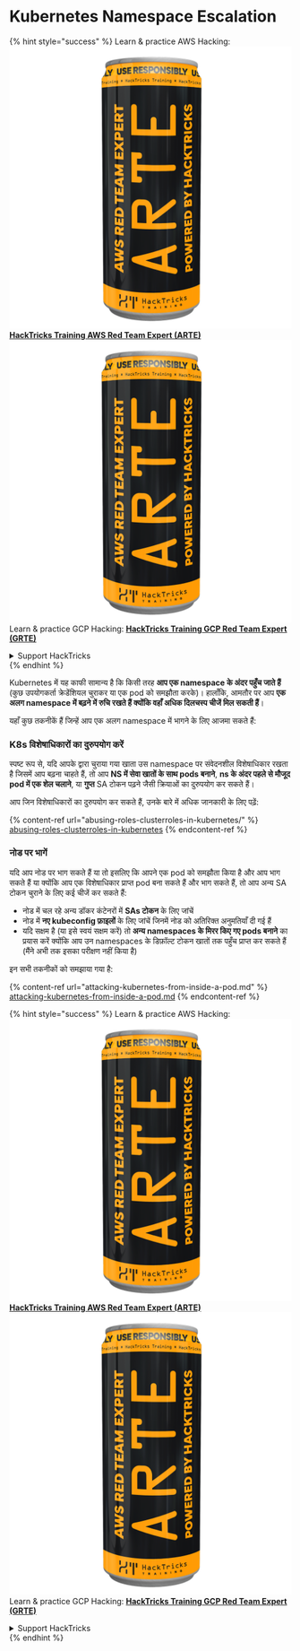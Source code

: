 # Kubernetes Namespace Escalation

{% hint style="success" %}
Learn & practice AWS Hacking:<img src="../../.gitbook/assets/image (1) (1) (1).png" alt="" data-size="line">[**HackTricks Training AWS Red Team Expert (ARTE)**](https://training.hacktricks.xyz/courses/arte)<img src="../../.gitbook/assets/image (1) (1) (1).png" alt="" data-size="line">\
Learn & practice GCP Hacking: <img src="../../.gitbook/assets/image (2).png" alt="" data-size="line">[**HackTricks Training GCP Red Team Expert (GRTE)**<img src="../../.gitbook/assets/image (2).png" alt="" data-size="line">](https://training.hacktricks.xyz/courses/grte)

<details>

<summary>Support HackTricks</summary>

* Check the [**subscription plans**](https://github.com/sponsors/carlospolop)!
* **Join the** 💬 [**Discord group**](https://discord.gg/hRep4RUj7f) or the [**telegram group**](https://t.me/peass) or **follow** us on **Twitter** 🐦 [**@hacktricks\_live**](https://twitter.com/hacktricks_live)**.**
* **Share hacking tricks by submitting PRs to the** [**HackTricks**](https://github.com/carlospolop/hacktricks) and [**HackTricks Cloud**](https://github.com/carlospolop/hacktricks-cloud) github repos.

</details>
{% endhint %}

Kubernetes में यह काफी सामान्य है कि किसी तरह **आप एक namespace के अंदर पहुँच जाते हैं** (कुछ उपयोगकर्ता क्रेडेंशियल चुराकर या एक pod को समझौता करके)। हालाँकि, आमतौर पर आप **एक अलग namespace में बढ़ने में रुचि रखते हैं क्योंकि वहाँ अधिक दिलचस्प चीजें मिल सकती हैं**।

यहाँ कुछ तकनीकें हैं जिन्हें आप एक अलग namespace में भागने के लिए आजमा सकते हैं:

### K8s विशेषाधिकारों का दुरुपयोग करें

स्पष्ट रूप से, यदि आपके द्वारा चुराया गया खाता उस namespace पर संवेदनशील विशेषाधिकार रखता है जिसमें आप बढ़ना चाहते हैं, तो आप **NS में सेवा खातों के साथ pods बनाने**, **ns के अंदर पहले से मौजूद pod में एक शेल चलाने**, या **गुप्त** SA टोकन पढ़ने जैसी क्रियाओं का दुरुपयोग कर सकते हैं।

आप जिन विशेषाधिकारों का दुरुपयोग कर सकते हैं, उनके बारे में अधिक जानकारी के लिए पढ़ें:

{% content-ref url="abusing-roles-clusterroles-in-kubernetes/" %}
[abusing-roles-clusterroles-in-kubernetes](abusing-roles-clusterroles-in-kubernetes/)
{% endcontent-ref %}

### नोड पर भागें

यदि आप नोड पर भाग सकते हैं या तो इसलिए कि आपने एक pod को समझौता किया है और आप भाग सकते हैं या क्योंकि आप एक विशेषाधिकार प्राप्त pod बना सकते हैं और भाग सकते हैं, तो आप अन्य SA टोकन चुराने के लिए कई चीजें कर सकते हैं:

* नोड में चल रहे अन्य डॉकर कंटेनरों में **SAs टोकन** के लिए जांचें
* नोड में **नए kubeconfig फ़ाइलों** के लिए जांचें जिनमें नोड को अतिरिक्त अनुमतियाँ दी गई हैं
* यदि सक्षम है (या इसे स्वयं सक्षम करें) तो **अन्य namespaces के मिरर किए गए pods बनाने** का प्रयास करें क्योंकि आप उन namespaces के डिफ़ॉल्ट टोकन खातों तक पहुँच प्राप्त कर सकते हैं (मैंने अभी तक इसका परीक्षण नहीं किया है)

इन सभी तकनीकों को समझाया गया है:

{% content-ref url="attacking-kubernetes-from-inside-a-pod.md" %}
[attacking-kubernetes-from-inside-a-pod.md](attacking-kubernetes-from-inside-a-pod.md)
{% endcontent-ref %}

{% hint style="success" %}
Learn & practice AWS Hacking:<img src="../../.gitbook/assets/image (1) (1) (1).png" alt="" data-size="line">[**HackTricks Training AWS Red Team Expert (ARTE)**](https://training.hacktricks.xyz/courses/arte)<img src="../../.gitbook/assets/image (1) (1) (1).png" alt="" data-size="line">\
Learn & practice GCP Hacking: <img src="../../.gitbook/assets/image (2).png" alt="" data-size="line">[**HackTricks Training GCP Red Team Expert (GRTE)**<img src="../../.gitbook/assets/image (2).png" alt="" data-size="line">](https://training.hacktricks.xyz/courses/grte)

<details>

<summary>Support HackTricks</summary>

* Check the [**subscription plans**](https://github.com/sponsors/carlospolop)!
* **Join the** 💬 [**Discord group**](https://discord.gg/hRep4RUj7f) or the [**telegram group**](https://t.me/peass) or **follow** us on **Twitter** 🐦 [**@hacktricks\_live**](https://twitter.com/hacktricks_live)**.**
* **Share hacking tricks by submitting PRs to the** [**HackTricks**](https://github.com/carlospolop/hacktricks) and [**HackTricks Cloud**](https://github.com/carlospolop/hacktricks-cloud) github repos.

</details>
{% endhint %}
